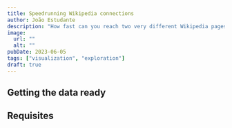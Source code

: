 ```yaml
---
title: Speedrunning Wikipedia connections
author: João Estudante
description: "How fast can you reach two very different Wikipedia pages, following only internal links? I'll explore approaches, limitations, and some funny examples."
image: 
  url: ""
  alt: ""
pubDate: 2023-06-05
tags: ["visualization", "exploration"]
draft: true
---
```


## Getting the data ready

## Requisites
